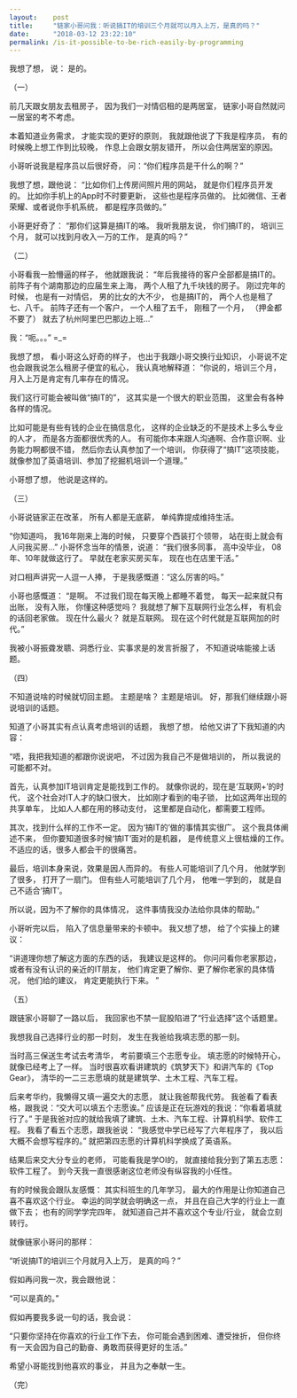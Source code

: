 ```yaml
---
layout:    post
title:     "链家小哥问我：听说搞IT的培训三个月就可以月入上万，是真的吗？"
date:      "2018-03-12 23:22:10"
permalink: /is-it-possible-to-be-rich-easily-by-programming
---
```


我想了想，
说：
是的。

<!--MORE-->

（一）

前几天跟女朋友去租房子，
因为我们一对情侣租的是两居室，
链家小哥自然就问一居室的考不考虑。

本着知道业务需求，
才能实现的更好的原则，
我就跟他说了下我是程序员，
有的时候晚上想工作到比较晚，
作息上会跟女朋友错开，
所以会住两居室的原因。

小哥听说我是程序员以后很好奇，
问：“你们程序员是干什么的啊？”

我想了想，跟他说：
“比如你们上传房间照片用的网站，
就是你们程序员开发的。
比如你手机上的App时不时要更新，
这些也是程序员做的。
比如微信、王者荣耀、或者说你手机系统，
都是程序员做的。”

小哥更好奇了：
“那你们这算是搞IT的咯。
我听我朋友说，
你们搞IT的，
培训三个月，
就可以找到月收入一万的工作，
是真的吗？”


（二）

小哥看我一脸懵逼的样子，
他就跟我说：
“年后我接待的客户全部都是搞IT的。
前阵子有个湖南那边的应届生来上海，
两个人租了九千块钱的房子。
刚过完年的时候，
也是有一对情侣，
男的比女的大不少，
也是搞IT的，
两个人也是租了七、八千。
前阵子还有一个客户，
一个人租了五千，
刚租了一个月，
（押金都不要了）
就去了杭州阿里巴巴那边上班…”

我：“呃。。。”
=\_=

我想了想，
看小哥这么好奇的样子，
也出于我跟小哥交换行业知识，
小哥说不定也会跟我说怎么租房子便宜的私心，
我认真地解释道：
“你说的，培训三个月，
月入上万是肯定有几率存在的情况。

我们这行可能会被叫做“搞IT的”，
这其实是一个很大的职业范围，
这里会有各种各样的情况。

比如可能是有些有钱的企业在搞信息化，
这样的企业缺乏的不是技术上多么专业的人才，
而是各方面都很优秀的人。
有可能你本来跟人沟通啊、合作意识啊、业务能力啊都很不错，
然后你去认真参加了一个培训，
你获得了“搞IT”这项技能，
就像参加了英语培训、参加了挖掘机培训一个道理。”

小哥想了想，
他说是这样的。


（三）

小哥说链家正在改革，
所有人都是无底薪，
单纯靠提成维持生活。

“你知道吗，
我16年刚来上海的时候，
只要穿个西装打个领带，
站在街上就会有人问我买房…”
小哥怀念当年的情景，说道：
“我们很多同事，
高中没毕业，
08年、10年就做这行了。
早就在老家买房买车，
现在也在店里干活。”

对口相声讲究一人逗一人捧，
于是我感慨道：“这么厉害的吗。”

小哥也感慨道：
“是啊。
不过我们现在每天晚上都睡不着觉，
每天一起来就只有出账，
没有入账，
你懂这种感觉吗？
我就想了解下互联网行业怎么样，
有机会的话回老家做。
现在什么最火？
就是互联网。
现在这个时代就是互联网加的时代。”

我被小哥振聋发聩、洞悉行业、实事求是的发言折服了，
不知道说啥能接上话题。


（四）

不知道说啥的时候就切回主题。
主题是啥？
主题是培训。
好，那我们继续跟小哥说培训的话题。

知道了小哥其实有点认真考虑培训的话题，
我想了想，
给他又讲了下我知道的内容：

“唔，我把我知道的都跟你说说吧，
不过因为我自己不是做培训的，
所以我说的可能都不对。

首先，认真参加IT培训肯定是能找到工作的。
就像你说的，现在是‘互联网+’的时代，
这个社会对IT人才的缺口很大，
比如刚才看到的电子锁，
比如这两年出现的共享单车，
比如人人都在用的移动支付，
这里都是自动化，都需要工程师。

其次，找到什么样的工作不一定。
因为‘搞IT的’做的事情其实很广。
这个我具体阐述不来，
但你要知道很多时候‘搞IT’面对的是机器，
是传统意义上很枯燥的工作。
不适应的话，很多人都会干的很痛苦。

最后，培训本身来说，效果是因人而异的。
有些人可能培训了几个月，
他就学到了很多，
打开了一扇门。
但有些人可能培训了几个月，
他唯一学到的，
就是自己不适合‘搞IT’。

所以说，因为不了解你的具体情况，
这件事情我没办法给你具体的帮助。”

小哥听完以后，
陷入了信息量带来的卡顿中。
我又想了想，
给了个实操上的建议：

“讲道理你想了解这方面的东西的话，
我建议是这样的。
你问问看你老家那边，
或者有没有认识的亲近的IT朋友，
他们肯定更了解你、更了解你老家的具体情况，
他们给的建议，
肯定更能执行下来。
”


（五）

跟链家小哥聊了一路以后，
我回家也不禁一屁股陷进了“行业选择”这个话题里。

我想我自己选择行业的那一时刻，
发生在我爸给我填志愿的那一刻。

当时高三保送生考试去考清华，
考前要填三个志愿专业。
填志愿的时候特开心，
就像已经考上了一样。
当时很喜欢看讲建筑的《筑梦天下》和讲汽车的《Top Gear》，
清华的一二三志愿填的就是建筑学、土木工程、汽车工程。

后来考华约，我懒得又填一遍交大的志愿，
就让我爸帮我代劳。
我爸看了看表格，跟我说：“交大可以填五个志愿诶。”
应该是正在玩游戏的我说：“你看着填就行了。”
于是我爸对应的就给我填了建筑、土木、汽车工程、计算机科学、软件工程。
我看了看五个志愿，跟我爸说：
“我感觉中学已经写了六年程序了，
我以后大概不会想写程序的。”
就把第四志愿的计算机科学换成了英语系。

结果后来交大分专业的老师，
可能看我是学OI的，
就直接给我分到了第五志愿：软件工程了。
到今天我一直很感谢这位老师没有纵容我的小任性。

有的时候我会跟队友感慨：
其实科班生的几年学习，
最大的作用是让你知道自己喜不喜欢这个行业。
幸运的同学就会明确这一点，
并且在自己大学的行业上一直做下去；
也有的同学学完四年，
就知道自己并不喜欢这个专业/行业，
就会立刻转行。

就像链家小哥问的那样：

“听说搞IT的培训三个月就月入上万，
是真的吗？”

假如再问我一次，我会跟他说：

“可以是真的。”

假如再要我多说一句的话，我会说：

“只要你坚持在你喜欢的行业工作下去，
你可能会遇到困难、遭受挫折，
但你终有一天会因为自己的勤奋、勇敢而获得更好的生活。”

希望小哥能找到他喜欢的事业，
并且为之奉献一生。

（完）


